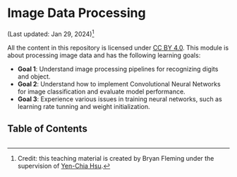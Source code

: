 # Image Data Processing

(Last updated: Jan 29, 2024)[^credit]

[^credit]: Credit: this teaching material is created by Bryan Fleming under the supervision of [Yen-Chia Hsu](https://github.com/yenchiah).

All the content in this repository is licensed under [CC BY 4.0](https://creativecommons.org/licenses/by/4.0/). This module is about processing image data and has the following learning goals:

- **Goal 1**: Understand image processing pipelines for recognizing digits and object.
- **Goal 2**: Understand how to implement Convolutional Neural Networks for image classification and evaluate model performance.
- **Goal 3**: Experience various issues in training neural networks, such as learning rate tunning and weight initialization.

## Table of Contents

```{tableofcontents}
```

